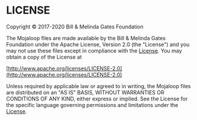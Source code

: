 # LICENSE

Copyright © 2017-2020 Bill & Melinda Gates Foundation

The Mojaloop files are made available by the Bill & Melinda Gates Foundation under the Apache License, Version 2.0
(the "License") and you may not use these files except in compliance with the [License](http://www.apache.org/licenses/LICENSE-2.0). You may obtain a copy of the License at

[http://www.apache.org/licenses/LICENSE-2.0](http://www.apache.org/licenses/LICENSE-2.0)

Unless required by applicable law or agreed to in writing, the Mojaloop files are distributed on an "AS IS" BASIS, WITHOUT WARRANTIES OR CONDITIONS OF ANY KIND, either express or implied. See the License for the specific language governing permissions and limitations under the [License](http://www.apache.org/licenses/LICENSE-2.0).
